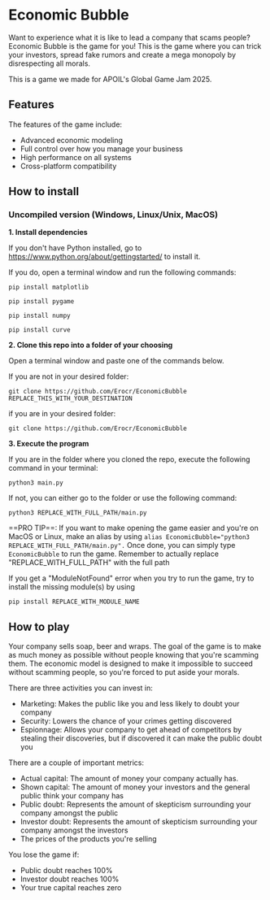 # Economic Bubble

Want to experience what it is like to lead a company that scams people? Economic Bubble is the game for you! This is the game where you can trick your investors, spread fake rumors and create a mega monopoly by disrespecting all morals.

This is a game we made for APOIL's Global Game Jam 2025.

## Features

The features of the game include:
- Advanced economic modeling
- Full control over how you manage your business
- High performance on all systems
- Cross-platform compatibility 

## How to install

### Uncompiled version (Windows, Linux/Unix, MacOS)

**1. Install dependencies**

If you don't have Python installed, go to https://www.python.org/about/gettingstarted/ to install it.

If you do, open a terminal window and run the following commands:

```
pip install matplotlib
```

```
pip install pygame
```

```
pip install numpy
```

```
pip install curve
```


**2. Clone this repo into a folder of your choosing**

Open a terminal window and paste one of the commands below.

If you are not in your desired folder:

```
git clone https://github.com/Erocr/EconomicBubble REPLACE_THIS_WITH_YOUR_DESTINATION
```

if you are in your desired folder:

```
git clone https://github.com/Erocr/EconomicBubble
```

**3. Execute the program**

If you are in the folder where you cloned the repo, execute the following command in your terminal:

```
python3 main.py
```

If not, you can either go to the folder or use the following command:

```
python3 REPLACE_WITH_FULL_PATH/main.py
```

==PRO TIP==: If you want to make opening the game easier and you're on MacOS or Linux, make an alias by using ```alias EconomicBubble="python3 REPLACE_WITH_FULL_PATH/main.py".``` Once done, you can simply type ```EconomicBubble``` to run the game. Remember to actually replace "REPLACE_WITH_FULL_PATH" with the full path

If you get a "ModuleNotFound" error when you try to run the game, try to install the missing module(s) by using 

```
pip install REPLACE_WITH_MODULE_NAME
```


## How to play

Your company sells soap, beer and wraps. The goal of the game is to make as much money as possible without people knowing that you're scamming them. The economic model is designed to make it impossible to succeed without scamming people, so you're forced to put aside your morals.

There are three activities you can invest in:
- Marketing: Makes the public like you and less likely to doubt your company
- Security: Lowers the chance of your crimes getting discovered
- Espionnage: Allows your company to get ahead of competitors by stealing their discoveries, but if discovered it can make the public doubt you

There are a couple of important metrics:
- Actual capital: The amount of money your company actually has.
- Shown capital: The amount of money your investors and the general public think your company has
- Public doubt: Represents the amount of skepticism surrounding your company amongst the public
- Investor doubt: Represents the amount of skepticism surrounding your company amongst the investors
- The prices of the products you're selling

You lose the game if:
- Public doubt reaches 100%
- Investor doubt reaches 100%
- Your true capital reaches zero